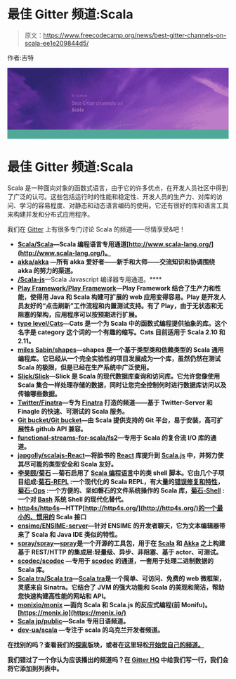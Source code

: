 # 最佳 Gitter 频道:Scala

> 原文：<https://www.freecodecamp.org/news/best-gitter-channels-on-scala-ee1e209844d5/>

作者:吉特

![P4EtjgFX7aQx0Nrs2U12v9GtRTh-7wDLEqXC](img/50667888e66f96dc030c11e013094a53.png)

# 最佳 Gitter 频道:Scala

Scala 是一种面向对象的函数式语言，由于它的许多优点，在开发人员社区中得到了广泛的认可。这些包括运行时的性能和稳定性、开发人员的生产力、对库的访问、学习的容易程度、对静态和动态语言编码的使用。它还有很好的库和语言工具来构建并发和分布式应用程序。

我们在 [Gitter](https://gitter.im/) 上有很多专门讨论 Scala 的频道——尽情享受&吧！

*   [**Scala/Scala**](https://gitter.im/scala/scala?utm_source=blog&utm_medium=content&utm_campaign=scala)**—Scala 编程语言专用通道[http://www.scala-lang.org/](http://www.scala-lang.org/)。**
*   **[**akka/akka**](https://gitter.im/akka/akka?utm_source=blog&utm_medium=content&utm_campaign=scala) —所有 akka 爱好者——新手和大师——交流知识和协调围绕 akka 的努力的渠道。**
*   **[**/Scala-js**](https://gitter.im/scala-js/scala-js?utm_source=blog&utm_medium=content&utm_campaign=scala)**—Scala Javascript 编译器专用通道。****
*   ****[**Play Framework/Play Framework**](https://gitter.im/playframework/playframework?utm_source=blog&utm_medium=content&utm_campaign=scala)—Play Framework 结合了生产力和性能，使得用 Java 和 Scala 构建可扩展的 web 应用变得容易。Play 是开发人员友好的“点击刷新”工作流程和内置测试支持。有了 Play，由于无状态和无阻塞的架构，应用程序可以按预期进行扩展。****
*   ****[**type level/Cats**](https://gitter.im/typelevel/cats?utm_source=blog&utm_medium=content&utm_campaign=scala)—Cats 是一个为 Scala 中的函数式编程提供抽象的库。这个名字是 category 这个词的一个有趣的缩写。Cats 目前适用于 Scala 2.10 和 2.11。****
*   ****[**miles Sabin/shapes**](https://gitter.im/milessabin/shapeless?utm_source=blog&utm_medium=content&utm_campaign=scala)**—shapes 是一个基于类型类和依赖类型的 Scala 通用编程库。它已经从一个完全实验性的项目发展成为一个库，虽然仍然在测试 Scala 的极限，但是已经在生产系统中广泛使用。******
*   ******[**Slick/Slick**](https://gitter.im/slick/slick?utm_source=blog&utm_medium=content&utm_campaign=scala)—Slick 是 Scala 的现代数据库查询和访问库。它允许您像使用 Scala 集合一样处理存储的数据，同时让您完全控制何时进行数据库访问以及传输哪些数据。******
*   ****[**Twitter/Finatra**](https://gitter.im/twitter/finatra?utm_source=blog&utm_medium=content&utm_campaign=scala)—专为 [Finatra](https://twitter.github.io/finatra/) 打造的频道——基于 Twitter-Server 和 Finagle 的快速、可测试的 Scala 服务。****
*   ****[**Git bucket/Git bucket**](https://gitter.im/gitbucket/gitbucket?utm_source=blog&utm_medium=content&utm_campaign=scala)—由 Scala 提供支持的 Git 平台，易于安装，高可扩展性& github API 兼容。****
*   ****[**functional-streams-for-scala/fs2**](https://gitter.im/functional-streams-for-scala/fs2)**—专用于 Scala 的复合流 I/O 库的通道。******
*   ******[**japgolly/scalajs-React**](https://gitter.im/japgolly/scalajs-react?utm_source=blog&utm_medium=content&utm_campaign=scala)—将脸书的 [React](https://facebook.github.io/react/) 库提升到 [Scala.js](http://www.scala-js.org/) 中，并努力使其尽可能的类型安全和 Scala 友好。******
*   ****[**李昊颐/菊石**](https://gitter.im/lihaoyi/Ammonite?utm_source=blog&utm_medium=content&utm_campaign=scala) —菊石启用了 [Scala 编程语言](https://www.scala-lang.org/)中的类 shell 脚本。它由几个子项目组成:[菊石-REPL](http://www.lihaoyi.com/Ammonite/#Ammonite-REPL) :一个现代化的 Scala REPL，有大量的[错误修复和特性](http://www.lihaoyi.com/Ammonite/#Features)，[菊石-Ops](http://www.lihaoyi.com/Ammonite/#Ammonite-Ops) :一个方便的、坚如磐石的文件系统操作的 Scala 库，[菊石-Shell](http://www.lihaoyi.com/Ammonite/#Ammonite-Shell) :一个对 [Bash](https://en.wikipedia.org/wiki/Bash_%28Unix_shell%29) 系统 Shell 的现代化替代。****
*   ****[**http4s/http4s**](https://gitter.im/http4s/http4s?utm_source=blog&utm_medium=content&utm_campaign=scala)—HTTP[http://http4s.org/](http://http4s.org/)的一个最小的、惯用的 Scala 接口****
*   ****[**ensime/ENSIME-server**](https://gitter.im/ensime/ensime-server?utm_source=blog&utm_medium=content&utm_campaign=scala)—针对 ENSIME 的开发者聊天，它为文本编辑器带来了 Scala 和 Java IDE 类似的特性。****
*   ****[**spray/spray**](https://gitter.im/spray/spray?utm_source=blog&utm_medium=content&utm_campaign=scala)—[spray](http://spray.io)是一个开源的工具包，用于在 [Scala](http://www.scala-lang.org/) 和 [Akka](http://akka.io/) 之上构建基于 REST/HTTP 的集成层:轻量级、异步、非阻塞、基于 actor、可测试。****
*   ****[**scodec/scodec**](https://gitter.im/scodec/scodec?utm_source=blog&utm_medium=content&utm_campaign=scala) —专用于 [scodec](http://scodec.org) 的通道，一套用于处理二进制数据的 Scala 库。****
*   ****[**Scala tra/Scala tra**](https://gitter.im/scalatra/scalatra?utm_source=blog&utm_medium=content&utm_campaign=scala)**—[Scala tra](http://scalatra.org)是一个简单、可访问、免费的 web 微框架，灵感来自 Sinatra。它结合了 JVM 的强大功能和 Scala 的美观和简洁，帮助您快速构建高性能的网站和 API。******
*   ******[**monixio/monix**](https://gitter.im/monixio/monix?utm_source=blog&utm_medium=content&utm_campaign=scala) —面向 Scala 和 Scala.js 的反应式编程(前 Monifu)。 [https://monix.io](https://monix.io/)******
*   ****[**Scala jp/public**](https://gitter.im/scalajp/public?utm_source=blog&utm_medium=content&utm_campaign=scala)**—Scala 专用日语频道。******
*   ******[**dev-ua/scala**](https://gitter.im/dev-ua/scala?utm_source=blog&utm_medium=content&utm_campaign=scala) —专注于 scala 的乌克兰开发者频道。******

****在找别的吗？查看我们的[探索](https://gitter.im/explore/tags/javascript,php,ruby)版块，或者在这里轻松[开始您自己的频道。](https://gitter.im/home#createroom)****

****我们错过了一个你认为应该播出的频道吗？在 [Gitter HQ](https://gitter.im/gitterHQ/gitter) 中给我们写一行，我们会将它添加到列表中。****